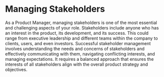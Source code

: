 # Managing Stakeholders

As a Product Manager, managing stakeholders is one of the most essential and challenging aspects of your role. Stakeholders include anyone who has an interest in the product, its development, and its success. This could range from executive leadership and different teams within the company to clients, users, and even investors. Successful stakeholder management involves understanding the needs and concerns of stakeholders and effectively communicating with them, navigating conflicting interests, and managing expectations. It requires a balanced approach that ensures the interests of all stakeholders align with the overall product strategy and objectives.